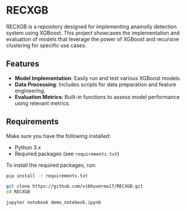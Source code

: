 # RECXGB

RECXGB is a repository designed for implementing anamolly detection system using XGBoost. This project showcases the implementation and evaluation of models that leverage the power of XGBoost and recursive clustering for specific use cases.

## Features

- **Model Implementation**: Easily run and test various XGBoost models.
- **Data Processing**: Includes scripts for data preparation and feature engineering.
- **Evaluation Metrics**: Built-in functions to assess model performance using relevant metrics.

## Requirements

Make sure you have the following installed:

- Python 3.x
- Required packages (see `requirements.txt`)

To install the required packages, run:

```bash
pip install -r requirements.txt
```

```bash
git clone https://github.com/vibhuverma17/RECXGB.git
cd RECXGB
```

```bash
jupyter notebook demo_notebook.ipynb
```

